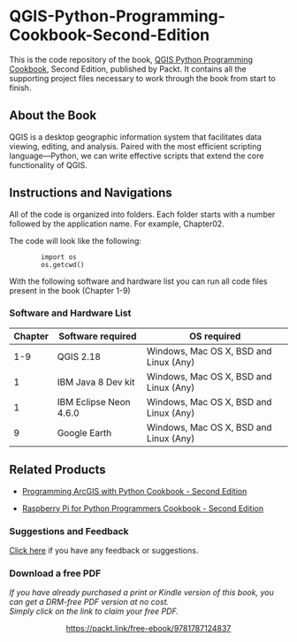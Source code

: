 # QGIS-Python-Programming-Cookbook-Second-Edition
This is the code repository of the book, [QGIS Python Programming Cookbook](https://www.packtpub.com/application-development/qgis-python-programming-cookbook-second-edition?utm_source=GitHub&utm_medium=repository&utm_campaign=9781787124837), Second Edition, published by Packt. It contains all the supporting project files necessary to work through the book from start to finish.

## About the Book
QGIS is a desktop geographic information system that facilitates data viewing, editing, and analysis. Paired with the most efficient scripting language—Python, we can write effective scripts that extend the core functionality of QGIS.

## Instructions and Navigations
All of the code is organized into folders. Each folder starts with a number followed by the application name. For example, Chapter02.

The code will look like the following:
```
        import os 
        os.getcwd()

```

With the following software and hardware list you can run all code files present in the book (Chapter 1-9)

### Software and Hardware List

| Chapter  | Software required                   | OS required                            |
| -------- | ------------------------------------| ---------------------------------------|
| 1-9      |QGIS 2.18                            | Windows, Mac OS X, BSD and Linux (Any) |
| 1        |IBM Java 8 Dev kit                   | Windows, Mac OS X, BSD and Linux (Any) |
| 1        |IBM Eclipse Neon 4.6.0               | Windows, Mac OS X, BSD and Linux (Any) |
| 9        |Google Earth                         | Windows, Mac OS X, BSD and Linux (Any) |


## Related Products
* [Programming ArcGIS with Python Cookbook - Second Edition](https://www.packtpub.com/application-development/programming-arcgis-python-cookbook-second-edition?utm_source=GitHub&utm_medium=repository&utm_campaign=9781785282898)

* [Raspberry Pi for Python Programmers Cookbook - Second Edition](https://www.packtpub.com/hardware-and-creative/raspberry-pi-python-programmers-cookbook-second-edition?utm_source=GitHub&utm_medium=repository&utm_campaign=9781785288326)


### Suggestions and Feedback
[Click here](https://docs.google.com/forms/d/e/1FAIpQLSe5qwunkGf6PUvzPirPDtuy1Du5Rlzew23UBp2S-P3wB-GcwQ/viewform) if you have any feedback or suggestions.

### Download a free PDF

 <i>If you have already purchased a print or Kindle version of this book, you can get a DRM-free PDF version at no cost.<br>Simply click on the link to claim your free PDF.</i>
<p align="center"> <a href="https://packt.link/free-ebook/9781787124837">https://packt.link/free-ebook/9781787124837 </a> </p>